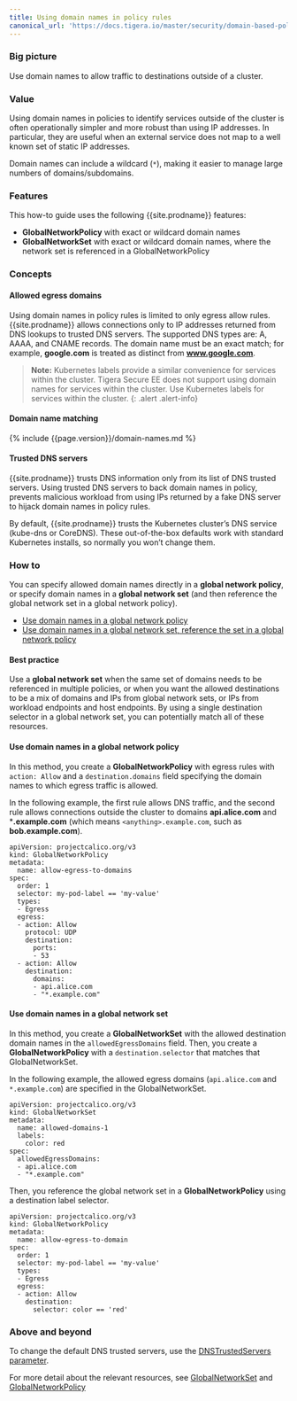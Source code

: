 ```yaml
---
title: Using domain names in policy rules
canonical_url: 'https://docs.tigera.io/master/security/domain-based-policy'
---
```


### Big picture

Use domain names to allow traffic to destinations outside of a cluster.

### Value

Using domain names in policies to identify services outside of the cluster is often operationally simpler and more robust than using IP
addresses. In particular, they are useful when an external service does not map to a well known set of static IP addresses.

Domain names can include a wildcard (`*`), making it easier to manage large numbers of domains/subdomains.

### Features

This how-to guide uses the following {{site.prodname}} features:

- **GlobalNetworkPolicy** with exact or wildcard domain names
- **GlobalNetworkSet** with exact or wildcard domain names, where the network set is referenced in a GlobalNetworkPolicy

### Concepts

#### Allowed egress domains

Using domain names in policy rules is limited to only egress allow rules. {{site.prodname}} allows connections only to IP addresses returned from DNS lookups to trusted DNS servers. The supported DNS types are: A, AAAA, and CNAME records. The domain name must be an exact match; for example, **google.com** is treated as distinct from **www.google.com**.

> **Note:** Kubernetes labels provide a similar convenience for
> services within the cluster. Tigera Secure EE does not support using
> domain names for services within the cluster. Use Kubernetes labels
> for services within the cluster.
{: .alert .alert-info}

#### Domain name matching

{% include {{page.version}}/domain-names.md %}

#### Trusted DNS servers

{{site.prodname}} trusts DNS information only from its list of DNS trusted servers. Using trusted DNS servers to back domain names in
policy, prevents malicious workload from using IPs returned by a fake DNS server to hijack domain names in policy rules.

By default, {{site.prodname}} trusts the Kubernetes cluster’s DNS service (kube-dns or CoreDNS). These out-of-the-box defaults work with
standard Kubernetes installs, so normally you won’t change them.

### How to

You can specify allowed domain names directly in a **global network policy**, or specify domain names in a **global network set** (and then
reference the global network set in a global network policy).

- [Use domain names in a global network policy](#use-domain-names-in-a-global-network-policy)
- [Use domain names in a global network set, reference the set in a global network policy](#use-domain-names-in-a-global-network-set)

#### Best practice

Use a **global network set** when the same set of domains needs to be referenced in multiple policies, or when you want the allowed
destinations to be a mix of domains and IPs from global network sets, or IPs from workload endpoints and host endpoints. By using a single
destination selector in a global network set, you can potentially match all of these resources.

#### Use domain names in a global network policy

In this method, you create a **GlobalNetworkPolicy** with egress rules with `action: Allow` and a `destination.domains` field specifying the
domain names to which egress traffic is allowed.

In the following example, the first rule allows DNS traffic, and the second rule allows connections outside the cluster to domains
**api.alice.com** and ***.example.com** (which means `<anything>.example.com`, such as **bob.example.com**).

```
apiVersion: projectcalico.org/v3
kind: GlobalNetworkPolicy
metadata:
  name: allow-egress-to-domains
spec:
  order: 1
  selector: my-pod-label == 'my-value'
  types:
  - Egress
  egress:
  - action: Allow
    protocol: UDP
    destination:
      ports:
      - 53
  - action: Allow
    destination:
      domains:
      - api.alice.com
      - "*.example.com"
```
#### Use domain names in a global network set

In this method, you create a **GlobalNetworkSet** with the allowed destination domain names in the `allowedEgressDomains` field. Then,
you create a **GlobalNetworkPolicy** with a `destination.selector` that matches that GlobalNetworkSet.

In the following example, the allowed egress domains (`api.alice.com` and `*.example.com`) are specified in the GlobalNetworkSet.

```
apiVersion: projectcalico.org/v3
kind: GlobalNetworkSet
metadata:
  name: allowed-domains-1
  labels:
    color: red
spec:
  allowedEgressDomains:
  - api.alice.com
  - "*.example.com"
```

Then, you reference the global network set in a **GlobalNetworkPolicy** using a destination label selector.

```
apiVersion: projectcalico.org/v3
kind: GlobalNetworkPolicy
metadata:
  name: allow-egress-to-domain
spec:
  order: 1
  selector: my-pod-label == 'my-value'
  types:
  - Egress
  egress:
  - action: Allow
    destination:
      selector: color == 'red'
```

### Above and beyond

To change the default DNS trusted servers, use the [DNSTrustedServers parameter]({{site.baseurl}}/{{page.version}}/reference/felix/configuration).

For more detail about the relevant resources, see
[GlobalNetworkSet]({{site.baseurl}}/{{page.version}}/reference/calicoctl/resources/globalnetworkset)
and
[GlobalNetworkPolicy]({{site.baseurl}}/{{page.version}}/reference/calicoctl/resources/globalnetworkpolicy)
